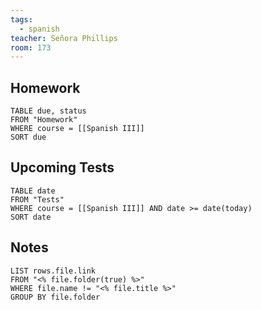 ```yaml
---
tags:
  - spanish
teacher: Señora Phillips
room: 173
---
```

## Homework
```dataview
TABLE due, status
FROM "Homework"
WHERE course = [[Spanish III]]
SORT due
```
## Upcoming Tests
```dataview
TABLE date
FROM "Tests"
WHERE course = [[Spanish III]] AND date >= date(today)
SORT date
```
## Notes
```dataview
LIST rows.file.link
FROM "<% file.folder(true) %>"
WHERE file.name != "<% file.title %>"
GROUP BY file.folder
```

